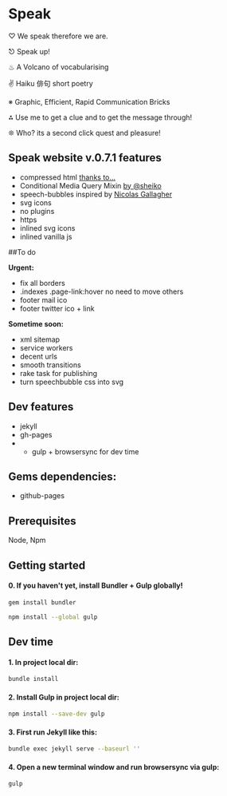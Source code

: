 # Speak

♡ We speak therefore we are.

⎋ Speak up!

♨ A Volcano of vocabularising 

✌ Haiku 俳句 short poetry 

※ Graphic, Efficient, Rapid Communication Bricks 

⁂ Use me to get a clue and to get the message through!
 
❊ Who? its a second click quest and pleasure! 


## Speak website v.0.7.1 features

- compressed html [thanks to...](https://github.com/penibelst/jekyll-compress-html)
- Conditional Media Query Mixin [by @sheiko](https://github.com/dsheiko)
- speech-bubbles inspired by [Nicolas Gallagher]( http://nicolasgallagher.com/pure-css-speech-bubbles/)
- svg icons
- no plugins
- https
- inlined svg icons 
- inlined vanilla js


##To do

**Urgent:**

- fix all borders
- .indexes .page-link:hover no need to move others
- footer mail ico
- footer twitter ico + link

**Sometime soon:**

- xml sitemap
- service workers
- decent urls
- smooth transitions
- rake task for publishing 
- turn speechbubble css into svg

## Dev features
- jekyll
- gh-pages
- + gulp + browsersync for dev time

## Gems dependencies:
- github-pages









## Prerequisites

Node, Npm

## Getting started

#### 0. If you haven't yet, install Bundler + Gulp globally! 
```sh
gem install bundler```

```sh
npm install --global gulp
```
## Dev time

#### 1. In project local dir:
```sh
bundle install
```

#### 2. Install Gulp in project local dir:
```sh
npm install --save-dev gulp
```

#### 3. First run Jekyll like this:
```sh
bundle exec jekyll serve --baseurl ''
```

#### 4. Open a new terminal window and run browsersync via gulp:
```sh
gulp
```
